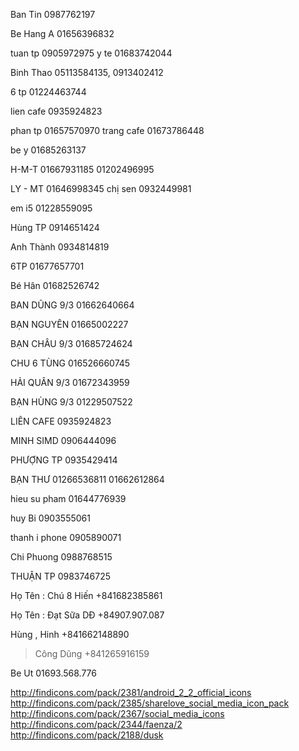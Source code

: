 Ban Tin
0987762197

Be Hang A
01656396832

tuan tp
0905972975
y te
01683742044

Binh Thao
05113584135,
0913402412

6 tp
01224463744

lien cafe
0935924823

phan tp
01657570970
trang cafe
01673786448

be y
01685263137

H-M-T
01667931185
01202496995

LY - MT
01646998345
chị sen
0932449981

em i5
01228559095

Hùng TP
0914651424

Anh Thành
0934814819

6TP
01677657701

Bé Hân
01682526742

BAN DŨNG 9/3
01662640664

BẠN NGUYÊN
01665002227

BẠN CHÂU 9/3
01685724624

CHU 6 TÙNG
016526660745


HẢI QUÂN 9/3
01672343959

BẠN HÙNG 9/3
01229507522

LIÊN CAFE
0935924823

MINH SIMD
0906444096

PHƯỢNG TP
0935429414

BẠN THƯ
01266536811
01662612864

hieu su pham
01644776939

huy Bi
0903555061

thanh i phone
0905890071

Chi Phuong
0988768515

THUẬN TP
0983746725

Họ Tên : Chú 8 Hiến
+841682385861

Họ Tên : Đạt Sữa DĐ
+84907.907.087

Hùng , Hinh
+841662148890

> Công Dũng
+841265916159


Be Ut
01693.568.776




http://findicons.com/pack/2381/android_2_2_official_icons
http://findicons.com/pack/2385/sharelove_social_media_icon_pack
http://findicons.com/pack/2367/social_media_icons
http://findicons.com/pack/2344/faenza/2
http://findicons.com/pack/2188/dusk